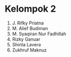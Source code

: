 # Kelompok 2
1. J. Rifky Priatna
2. M. Alief Budiman
3. M. Syaqiran Nur Fadhillah
4. Rizky Ganuar
5. Shinta Lavera
6. Zukhruf Maknuz
